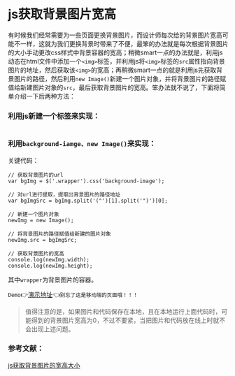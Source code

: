 # js获取背景图片宽高

有时候我们经常需要为一些页面更换背景图片，而设计师每次给的背景图片宽高可能不一样，这就为我们更换背景时带来了不便，最笨的办法就是每次根据背景图片的大小手动更改css样式中背景容器的宽高；稍微smart一点的办法就是，利用js动态在html文件中添加一个`<img>`标签，并利用js将`<img>`标签的`src`属性指向背景图片的地址，然后获取该`<img>`的宽高；再稍微smart一点的就是利用js先获取背景图片的路径，然后利用`new Image()`新建一个图片对象，并将背景图片的路径赋值给新建图片对象的`src`，最后获取背景图片的宽高。笨办法就不说了，下面将简单介绍一下后两种方法：

### 利用js新建一个<img>标签来实现：

```

```

### 利用`background-iamge、new Image()`来实现：

关键代码：

```
// 获取背景图片的url
var bgImg = $('.wrapper').css('background-image');

// 对url进行提取，提取出背景图片的路径地址
var bgImgSrc = bgImg.split('("')[1].split('")')[0];

// 新建一个图片对象
newImg = new Image();

// 将背景图片的路径赋值给新建的图片对象
newImg.src = bgImgSrc;

// 获取背景图片的宽高
console.log(newImg.width);
console.log(newImg.height);
```

其中`wrapper`为背景图片的容器。

`Demo`:point_right:[演示地址](https://mxxumin.github.io/css-animation/3d%20transform/3d-translate.html):point_left:`别忘了这是移动端的页面哦！！！`

> 值得注意的是，如果图片和代码保存在本地，且在本地运行上面代码时，可能得到的背景图片宽高为0，不过不要紧，当把图片和代码放在线上时就不会出现上述问题。

### 参考文献：
[js获取背景图片的宽高大小](http://www.wanhui027.com/html/201512/a179.htm)